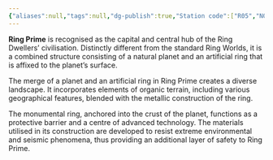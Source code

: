 ```yaml
---
{"aliases":null,"tags":null,"dg-publish":true,"Station code":["R05","N07"],"permalink":"/narrative/locations/worlds/ring-prime/","dgPassFrontmatter":true}
---
```


**Ring Prime** is recognised as the capital and central hub of the Ring Dwellers’ civilisation. Distinctly different from the standard Ring Worlds, it is a combined structure consisting of a natural planet and an artificial ring that is affixed to the planet’s surface.

The merge of a planet and an artificial ring in Ring Prime creates a diverse landscape. It incorporates elements of organic terrain, including various geographical features, blended with the metallic construction of the ring.

The monumental ring, anchored into the crust of the planet, functions as a protective barrier and a centre of advanced technology. The materials utilised in its construction are developed to resist extreme environmental and seismic phenomena, thus providing an additional layer of safety to Ring Prime.